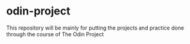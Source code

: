 # odin-project
This repository will be mainly for putting the projects and practice done through the course of The Odin Project
